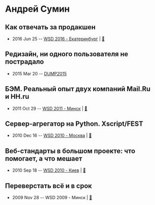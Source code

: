 # Андрей Сумин

## Как отвечать за продакшен
- 2016 Jun 25 -- [WSD 2016 - Екатеринбург](https://www.youtube.com/watch?v=brQhxP_xqEk)  | [:notebook:](https://wsd.events/2016/06/25/pres/production.pdf)  
## Редизайн, ни одного пользователя не пострадало
- 2015 Mar 20 -- [DUMP2015](https://www.youtube.com/watch?v=EGzhO9WRDmg)    
## БЭМ. Реальный опыт двух компаний Mail.Ru и HH.ru
- 2011 Oct 29 -- [WSD 2011 - Минск](https://www.youtube.com/watch?v=Ms_tObxPRrM)  | [:notebook:](https://wsd.events/2011/10/29/pres/bem-real-life.pdf)  
## Сервер-агрегатор на Python. Xscript&#x2F;FEST
- 2010 Dec 16 -- [WSD 2010 - Москва](https://www.youtube.com/watch?v=IPmyFLJJUJw)  | [:notebook:](https://wsd.events/2010/12/16/pres/frontik-python.pdf)  
## Веб-стандарты в большом проекте: что помогает, а что мешает
- 2010 Sep 18 -- [WSD 2010 - Киев](https://www.youtube.com/watch?v=5se571Mfbrk)  | [:notebook:](https://wsd.events/2010/09/18/pres/big-projects-standards.pdf)  
## Переверстать всё и в срок
- 2009 Nov 28 -- WSD 2009 - Минск  | [:notebook:](https://wsd.events/2009/11/28/pres/recode.pdf)  
